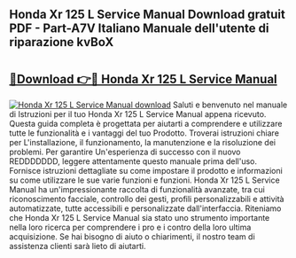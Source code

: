 ## Honda Xr 125 L Service Manual Download gratuit PDF - Part-A7V Italiano Manuale dell'utente di riparazione kvBoX

# <h2><a href="http://dfcea3w.blite.top/?on=Honda+Xr+125+L+Service+Manual">🔗Download 👉🔴 Honda Xr 125 L Service Manual</a></h2>

[![Honda Xr 125 L Service Manual download](https://i.imgur.com/lujVjoI.png)](http://dfcea3w.blite.top/?on=Honda+Xr+125+L+Service+Manual)
Saluti e benvenuto nel manuale di Istruzioni per il tuo Honda Xr 125 L Service Manual appena ricevuto. Questa guida completa è progettata per aiutarti a comprendere e utilizzare tutte le funzionalità e i vantaggi del tuo Prodotto. Troverai istruzioni chiare per L'installazione, il funzionamento, la manutenzione e la risoluzione dei problemi. Per garantire Un'esperienza di successo con il nuovo REDDDDDDD, leggere attentamente questo manuale prima dell'uso. Fornisce istruzioni dettagliate su come impostare il prodotto e informazioni su come utilizzare le sue varie funzioni e funzioni. Honda Xr 125 L Service Manual ha un'impressionante raccolta di funzionalità avanzate, tra cui riconoscimento facciale, controllo dei gesti, profili personalizzabili e attività automatizzate, tutte accessibili e personalizzate dall'interfaccia. Riteniamo che Honda Xr 125 L Service Manual sia stato uno strumento importante nella loro ricerca per comprendere i pro e i contro della loro ultima acquisizione. Se hai bisogno di aiuto o chiarimenti, il nostro team di assistenza clienti sarà lieto di aiutarti.
